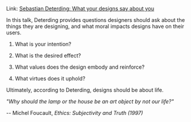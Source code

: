 <div id="wikitext">

Link: [Sebastian Deterding: What your designs say about
you](http://www.ted.com/talks/sebastian_deterding_what_your_designs_say_about_you.html)

In this talk, Deterding provides questions designers should ask about
the things they are designing, and what moral impacts designs have on
their users.

<div class="vspace">

</div>

1.  What is your intention?
    <div class="vspace">

    </div>

2.  What is the desired effect?
    <div class="vspace">

    </div>

3.  What values does the design embody and reinforce?
    <div class="vspace">

    </div>

4.  What virtues does it uphold?

Ultimately, according to Deterding, designs should be about life.

<div class="vspace">

</div>

<div class="indent">

*"Why should the lamp or the house be an art object by not our life?"*
<div class="indent">

-- Michel Foucault, *Ethics: Subjectivity and Truth (1997)*

</div>

</div>

<div class="vspace">

</div>

<div style="display: none;">

Summary:TEDTalk by Sebastian Deterding Parent:(Technology.)Design <span
class="wikiword">[IncludeMe](http://wiki.tamouse.org?n=Technology.IncludeMe?action=edit)[?](http://wiki.tamouse.org?n=Technology.IncludeMe?action=edit)</span>:[Technology.Design](http://wiki.tamouse.org?n=Technology.Design?action=print)
Categories:[Links](http://wiki.tamouse.org?n=Category.Links) Tags:
design, art, life, morals, tedtalk

</div>

</div>
